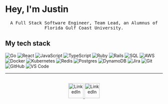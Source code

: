 
# Hey, I'm Justin

<p align="center">
  <samp>
    A Full Stack Software Engineer, Team Lead, an Alumnus of Florida Gulf Coast University.
  </samp>
</p>


## My tech stack
![Go](https://img.shields.io/badge/-Go-000?&logo=Go)
![React](https://img.shields.io/badge/-React-000?&logo=React)
![JavaScript](https://img.shields.io/badge/-JavaScript-000?&logo=JavaScript)
![TypeScript](https://img.shields.io/badge/-TypeScript-000?&logo=typescript)
![Ruby](https://img.shields.io/badge/-Ruby-000?&logo=Ruby)
![Rails](https://img.shields.io/badge/-Rails-000?&logo=ruby-on-rails)
![SQL](https://img.shields.io/badge/-SQL-000?&logo=MySQL)
![AWS](https://img.shields.io/badge/-AWS-000?&logo=Amazon-AWS&logoColor=F90)
![Docker](https://img.shields.io/badge/-Docker-000?&logo=Docker)
![Kubernetes](https://img.shields.io/badge/-Kubernetes-000?&logo=Kubernetes)
![Redis](https://img.shields.io/badge/-Redis-000?&logo=Redis)
![Postgres](https://img.shields.io/badge/-Postgres-000?&logo=postgresql)
![DynamoDB](https://img.shields.io/badge/-DynamoDB-000?&logo=Amazon%20DynamoDB)
![Jira](https://img.shields.io/badge/-Jira-000?&logo=jira)
![Git](https://img.shields.io/badge/-Git-000?&logo=git)
![GitHub](https://img.shields.io/badge/-GitHub-000?&logo=GitHub)
![VS Code](https://img.shields.io/badge/-Visual%20Studio%20Code-000?&logo=Visual%20Studio%20Code)

<hr>
<p align="center">
    <br>
    <a href="https://www.linkedin.com/in/justinwesleycooper">
        <img alt="LinkedIn" title="LinkedIn" height="48" width="48" src="https://cdn.simpleicons.org/linkedin">
    </a>
    <a href="mailto:justinwcooper@outlook.com">
            <img alt="LinkedIn" title="LinkedIn" height="48" width="48" src="https://cdn.simpleicons.org/microsoftoutlook">
    </a>
</p>